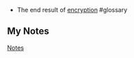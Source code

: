 - The end result of [encryption](encryption.md) #glossary
## My Notes
[Notes](mynotes/cipher-text-notes.md)
